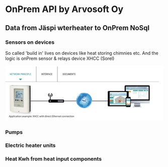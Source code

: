 # OnPrem API by Arvosoft Oy

## Data from Jäspi wterheater to OnPrem NoSql

### Sensors on devices
So called 'build in' lives on devices like heat storing chimnies etc. And the logic is onPrem sensor & relays device XHCC (Sorel)

 ![Step1](./media/Sorel-connect-for-XHCC.png)
### Pumps

### Electric heater units

### Heat Kwh from heat input components